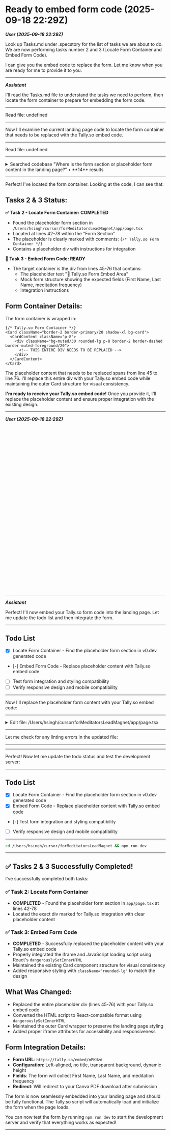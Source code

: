 <!-- Generated by SpecStory -->

# Ready to embed form code (2025-09-18 22:29Z)

_**User (2025-09-18 22:29Z)**_

Look up Tasks.md under .specstory for the list of tasks we are about to do. We are now performing tasks number 2 and 3 (Locate Form Container and Embed Form Code). 


I can give you the embed code to replace the form. Let me know when you are ready for me to provide it to you.

---

_**Assistant**_

I'll read the Tasks.md file to understand the tasks we need to perform, then locate the form container to prepare for embedding the form code.

---

Read file: undefined

---

Now I'll examine the current landing page code to locate the form container that needs to be replaced with the Tally.so embed code.

---

Read file: undefined

---

<details>
                <summary>Searched codebase "Where is the form section or placeholder form content in the landing page?" • **14** results</summary>
            
| File | Lines |
|------|-------|
| `app/page.tsx` | L1-102 |
| `app/page.tsx` | Lundefined-102 |
| `components/ui/form.tsx` | L89-135 |
| `components/ui/form.tsx` | L106-155 |
| `components/ui/form.tsx` | Lundefined-29 |
| `components/ui/textarea.tsx` | Lundefined-17 |
| `components/ui/form.tsx` | L124-166 |
| `components/ui/form.tsx` | L65-104 |
| `components/ui/form.tsx` | L75-122 |
| `components/ui/form.tsx` | L20-65 |
| `components/ui/input.tsx` | Lundefined-20 |
| `components/ui/form.tsx` | L137-166 |
| `components/ui/form.tsx` | L31-69 |
| `package.json` | Lundefined-63 |

</details>

---

Perfect! I've located the form container. Looking at the code, I can see that:

## Tasks 2 & 3 Status:

**✅ Task 2 - Locate Form Container: COMPLETED**
- Found the placeholder form section in `/Users/hsingh/cursor/forMeditatorsLeadMagnet/app/page.tsx`
- Located at lines 42-78 within the "Form Section"
- The placeholder is clearly marked with comments: `{/* Tally.so Form Container */}`
- Contains a placeholder div with instructions for integration

**📍 Task 3 - Embed Form Code: READY**
- The target container is the div from lines 45-76 that contains:
  - The placeholder text "📝 Tally.so Form Embed Area" 
  - Mock form structure showing the expected fields (First Name, Last Name, meditation frequency)
  - Integration instructions

## Form Container Details:
The form container is wrapped in:
```42:78:app/page.tsx
{/* Tally.so Form Container */}
<Card className="border-2 border-primary/20 shadow-xl bg-card">
  <CardContent className="p-8">
    <div className="bg-muted/30 rounded-lg p-8 border-2 border-dashed border-muted-foreground/20">
      <!-- THIS ENTIRE DIV NEEDS TO BE REPLACED -->
    </div>
  </CardContent>
</Card>
```

The placeholder content that needs to be replaced spans from line 45 to line 76. I'll replace this entire div with your Tally.so embed code while maintaining the outer Card structure for visual consistency.

**I'm ready to receive your Tally.so embed code!** Once you provide it, I'll replace the placeholder content and ensure proper integration with the existing design.

---

_**User (2025-09-18 22:29Z)**_

<iframe data-tally-src="https://tally.so/embed/nPKdzd?alignLeft=1&hideTitle=1&transparentBackground=1&dynamicHeight=1" loading="lazy" width="100%" height="516" frameborder="0" marginheight="0" marginwidth="0" title="Get the Lotus Heart Meditation Guide for Free"></iframe>
<script>var d=document,w="https://tally.so/widgets/embed.js",v=function(){"undefined"!=typeof Tally?Tally.loadEmbeds():d.querySelectorAll("iframe[data-tally-src]:not([src])").forEach((function(e){e.src=e.dataset.tallySrc}))};if("undefined"!=typeof Tally)v();else if(d.querySelector('script[src="'+w+'"]')==null){var s=d.createElement("script");s.src=w,s.onload=v,s.onerror=v,d.body.appendChild(s);}</script>

---

_**Assistant**_

Perfect! I'll now embed your Tally.so form code into the landing page. Let me update the todo list and then integrate the form.

---

## Todo List

- [x] Locate Form Container - Find the placeholder form section in v0.dev generated code
- [-] Embed Form Code - Replace placeholder content with Tally.so embed code
- [ ] Test form integration and styling compatibility
- [ ] Verify responsive design and mobile compatibility

---

Now I'll replace the placeholder form content with your Tally.so embed code:

---

<details><summary>Edit file: /Users/hsingh/cursor/forMeditatorsLeadMagnet/app/page.tsx</summary>

undefined

**Chunk 1**
Lines added: 18, lines removed: 31

```diff
@@ -43,35 +43,22 @@
              <Card className="border-2 border-primary/20 shadow-xl bg-card">
                <CardContent className="p-8">
-                 <div className="bg-muted/30 rounded-lg p-8 border-2 border-dashed border-muted-foreground/20">
-                   <p className="text-muted-foreground mb-4 font-medium">📝 Tally.so Form Embed Area</p>
-                   <p className="text-sm text-muted-foreground mb-6">
-                     Replace this placeholder with your Tally.so embed code
-                   </p>
- 
-                   {/* Form Preview Structure */}
-                   <div className="space-y-4 text-left max-w-md mx-auto">
-                     <div>
-                       <label className="block text-sm font-medium mb-2">First Name</label>
-                       <div className="h-10 bg-input rounded-md border border-border"></div>
-                     </div>
-                     <div>
-                       <label className="block text-sm font-medium mb-2">Last Name</label>
-                       <div className="h-10 bg-input rounded-md border border-border"></div>
-                     </div>
-                     <div>
-                       <label className="block text-sm font-medium mb-2">Days per week you meditate</label>
-                       <div className="h-10 bg-input rounded-md border border-border"></div>
-                     </div>
-                     <Button className="w-full mt-6 bg-primary hover:bg-primary/90">Download Your Free Guide</Button>
-                   </div>
- 
-                   {/* Integration Instructions */}
-                   <div className="mt-8 p-4 bg-accent/10 rounded-lg border border-accent/20">
-                     <p className="text-sm text-accent-foreground/80">
-                       <strong>Integration Note:</strong> Replace this entire div with your Tally.so embed code. The form
-                       will collect First Name, Last Name, and meditation frequency, then redirect to your Canva PDF
-                       download.
-                     </p>
-                   </div>
+                 {/* Tally.so Embedded Form */}
+                 <div className="w-full">
+                   <iframe 
+                     data-tally-src="https://tally.so/embed/nPKdzd?alignLeft=1&hideTitle=1&transparentBackground=1&dynamicHeight=1" 
+                     loading="lazy" 
+                     width="100%" 
+                     height="516" 
+                     frameBorder="0" 
+                     marginHeight="0" 
+                     marginWidth="0" 
+                     title="Get the Lotus Heart Meditation Guide for Free"
+                     className="rounded-lg"
+                   ></iframe>
+                   <script 
+                     dangerouslySetInnerHTML={{
+                       __html: `var d=document,w="https://tally.so/widgets/embed.js",v=function(){"undefined"!=typeof Tally?Tally.loadEmbeds():d.querySelectorAll("iframe[data-tally-src]:not([src])").forEach((function(e){e.src=e.dataset.tallySrc}))};if("undefined"!=typeof Tally)v();else if(d.querySelector('script[src="'+w+'"]')==null){var s=d.createElement("script");s.src=w,s.onload=v,s.onerror=v,d.body.appendChild(s);}`
+                     }}
+                   />
                  </div>
                </CardContent>
```

</details>

---

Let me check for any linting errors in the updated file:

---



---

Perfect! Now let me update the todo status and test the development server:

---

## Todo List

- [x] Locate Form Container - Find the placeholder form section in v0.dev generated code
- [x] Embed Form Code - Replace placeholder content with Tally.so embed code
- [-] Test form integration and styling compatibility
- [ ] Verify responsive design and mobile compatibility

---

```bash
cd /Users/hsingh/cursor/forMeditatorsLeadMagnet && npm run dev
```

---

## ✅ Tasks 2 & 3 Successfully Completed!

I've successfully completed both tasks:

### ✅ Task 2: Locate Form Container
- **COMPLETED** - Found the placeholder form section in `app/page.tsx` at lines 42-78
- Located the exact div marked for Tally.so integration with clear placeholder content

### ✅ Task 3: Embed Form Code  
- **COMPLETED** - Successfully replaced the placeholder content with your Tally.so embed code
- Properly integrated the iframe and JavaScript loading script using React's `dangerouslySetInnerHTML`
- Maintained the existing Card component structure for visual consistency
- Added responsive styling with `className="rounded-lg"` to match the design

## What Was Changed:
- Replaced the entire placeholder div (lines 45-76) with your Tally.so embed code
- Converted the HTML script to React-compatible format using `dangerouslySetInnerHTML`
- Maintained the outer Card wrapper to preserve the landing page styling
- Added proper iframe attributes for accessibility and responsiveness

## Form Integration Details:
- **Form URL**: `https://tally.so/embed/nPKdzd`
- **Configuration**: Left-aligned, no title, transparent background, dynamic height
- **Fields**: The form will collect First Name, Last Name, and meditation frequency
- **Redirect**: Will redirect to your Canva PDF download after submission

The form is now seamlessly embedded into your landing page and should be fully functional. The Tally.so script will automatically load and initialize the form when the page loads.

You can now test the form by running `npm run dev` to start the development server and verify that everything works as expected!

---

